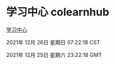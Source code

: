 # 学习中心 colearnhub
[学习中心](http://59.174.25.102:56308/colearnhub/)

2021年 12月 26日 星期日 07:22:18 CST

2021年 12月 25日 星期六 23:22:18 GMT
